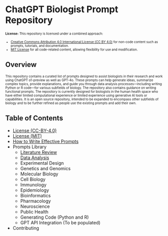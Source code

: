 # ChatGPT Biologist Prompt Repository
<font size="1"> **License:** This repository is licensed under a combined approach:
* [Creative Commons Attribution 4.0 International License (CC BY 4.0)](https://github.com/ashwathr1008/chatgpt-biologist-prompt-library/blob/main/LICENSE%20(CC-BY-4.0).md) for non-code content such as prompts, tutorials, and documentation.
* [MIT License](https://github.com/ashwathr1008/chatgpt-biologist-prompt-library/blob/main/LICENSE%20(MIT).md) for all code-related content, allowing flexibility for use and modification.
</font>

## Overview
<font size="1"> This repository contains a curated list of prompts designed to assist biologists in their research and work using ChatGPT o1-preview as well as GPT-4o. These prompts can help generate ideas, summarize complex topics, provide explanations, and guide you through data analysis processes—including writing Python or R code—for various subfields of biology. The repository also contains guidance on writing functional prompts. The repository is currently designed for biologists in the human health space who have either limited computational experience or limited experience using generative AI tools or capabilities. It is an open source repository, intended to be expanded to encompass other subfields of biology and to be further refined as people use the existing prompts and add their own.
</font>

## Table of Contents
* [License (CC-BY-4.0)](https://github.com/ashwathr1008/chatgpt-biologist-prompt-library/blob/main/LICENSE%20(CC-BY-4.0).md)
* [License (MIT)](https://github.com/ashwathr1008/chatgpt-biologist-prompt-library/blob/main/LICENSE%20(MIT).md)
* [How to Write Effective Prompts](https://github.com/ashwathr1008/chatgpt-biologist-prompt-library/blob/main/How%20to%20Write%20Effective%20Prompts.md)
* Prompts Library
  * [Literature Review](https://github.com/ashwathr1008/chatgpt-biologist-prompt-library/blob/main/Literature-Review.md)
  * [Data Analysis](https://github.com/ashwathr1008/chatgpt-biologist-prompt-library/blob/main/Data-Analysis.md)
  * Experimental Design
  * Genetics and Genomics
  * Molecular Biology
  * Cell Biology
  * Immunology
  * Epidemiology
  * Bioinformatics
  * Pharmacology
  * Neuroscience
  * Public Health
  * Generating Code (Python and R)
  * GPT API Integration (To be populated)
* Contributing

